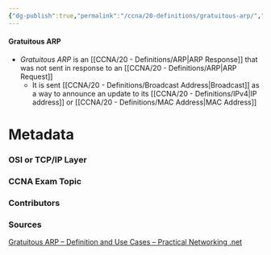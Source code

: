 ```yaml
---
{"dg-publish":true,"permalink":"/ccna/20-definitions/gratuitous-arp/","tags":["defs_ccna"]}
---
```


#### Gratuitous ARP
- *Gratuitous ARP* is an [[CCNA/20 - Definitions/ARP\|ARP Response]] that was not sent in response to an [[CCNA/20 - Definitions/ARP\|ARP Request]]
	- It is sent [[CCNA/20 - Definitions/Broadcast Address\|Broadcast]] as a way to announce an update to its [[CCNA/20 - Definitions/IPv4\|IP address]] or [[CCNA/20 - Definitions/MAC Address\|MAC Address]]







# Metadata
### OSI or TCP/IP Layer

### CCNA Exam Topic

### Contributors

### Sources
[Gratuitous ARP – Definition and Use Cases – Practical Networking .net](https://www.practicalnetworking.net/series/arp/gratuitous-arp/)
